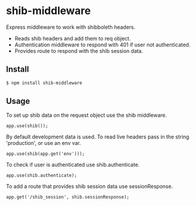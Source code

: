# shib-middleware

Express middleware to work with shibboleth headers.

- Reads shib headers and add them to req object.
- Authentication middleware to respond with 401 if user not authenticated.
- Provides route to respond with the shib session data.

## Install

```bash
$ npm install shib-middleware
```

## Usage
To set up shib data on the request object use the shib middleware.
```
app.use(shib());
```
By default development data is used. To read live headers pass in the string 'production', or use an env var.
```
app.use(shib(app.get('env')));
```
To check if user is authenticated use shib.authenticate.
```
app.use(shib.authenticate);
```
To add a route that provides shib session data use sessionResponse.
```
app.get('/shib_session', shib.sessionResponse);
```